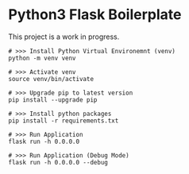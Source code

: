 # Python3 Flask Boilerplate


This project is a work in progress.


```commandline
# >>> Install Python Virtual Environemnt (venv)
python -m venv venv

# >>> Activate venv
source venv/bin/activate

# >>> Upgrade pip to latest version
pip install --upgrade pip

# >>> Install python packages
pip install -r requirements.txt

# >>> Run Application 
flask run -h 0.0.0.0

# >>> Run Application (Debug Mode)
flask run -h 0.0.0.0 --debug
```